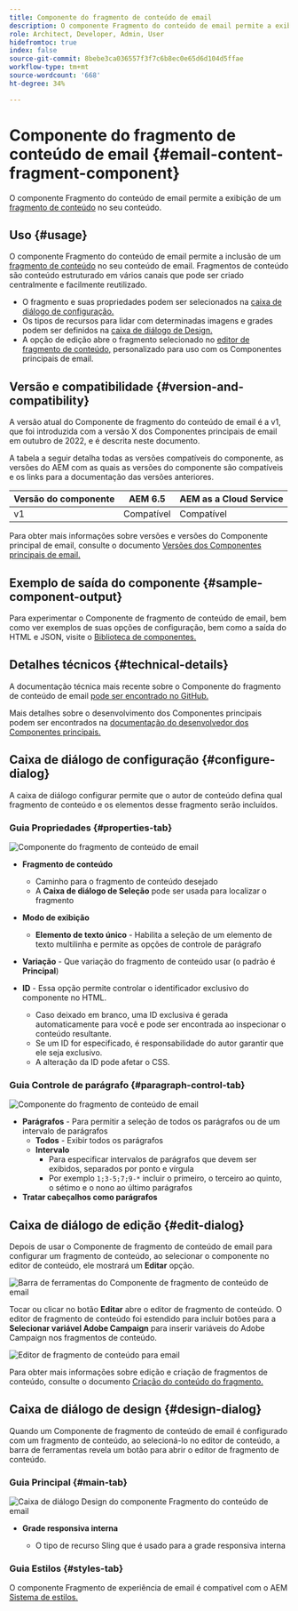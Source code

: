 ```yaml
---
title: Componente do fragmento de conteúdo de email
description: O componente Fragmento do conteúdo de email permite a exibição de um fragmento de conteúdo no seu conteúdo.
role: Architect, Developer, Admin, User
hidefromtoc: true
index: false
source-git-commit: 8bebe3ca036557f3f7c6b8ec0e65d6d104d5ffae
workflow-type: tm+mt
source-wordcount: '668'
ht-degree: 34%

---
```



# Componente do fragmento de conteúdo de email {#email-content-fragment-component}

O componente Fragmento do conteúdo de email permite a exibição de um [fragmento de conteúdo](https://experienceleague.adobe.com/docs/experience-manager-cloud-service/assets/content-fragments/content-fragments.html?lang=pt-BR) no seu conteúdo.

## Uso {#usage}

O componente Fragmento do conteúdo de email permite a inclusão de um [fragmento de conteúdo](https://experienceleague.adobe.com/docs/experience-manager-cloud-service/assets/content-fragments/content-fragments.html) no seu conteúdo de email. Fragmentos de conteúdo são conteúdo estruturado em vários canais que pode ser criado centralmente e facilmente reutilizado.

* O fragmento e suas propriedades podem ser selecionados na [caixa de diálogo de configuração.](#configure-dialog)
* Os tipos de recursos para lidar com determinadas imagens e grades podem ser definidos na [caixa de diálogo de Design.](#design-dialog)
* A opção de edição abre o fragmento selecionado no [editor de fragmento de conteúdo,](#edit-dialog) personalizado para uso com os Componentes principais de email.

## Versão e compatibilidade {#version-and-compatibility}

A versão atual do Componente de fragmento do conteúdo de email é a v1, que foi introduzida com a versão X dos Componentes principais de email em outubro de 2022, e é descrita neste documento.

A tabela a seguir detalha todas as versões compatíveis do componente, as versões do AEM com as quais as versões do componente são compatíveis e os links para a documentação das versões anteriores.

| Versão do componente | AEM 6.5 | AEM as a Cloud Service |
|---|---|---|
| v1 | Compatível | Compatível |

Para obter mais informações sobre versões e versões do Componente principal de email, consulte o documento [Versões dos Componentes principais de email.](/help/email/versions.md)

## Exemplo de saída do componente {#sample-component-output}

Para experimentar o Componente de fragmento de conteúdo de email, bem como ver exemplos de suas opções de configuração, bem como a saída do HTML e JSON, visite o [Biblioteca de componentes.](https://adobe.com/go/aem_cmp_library_email_cf)

## Detalhes técnicos {#technical-details}

A documentação técnica mais recente sobre o Componente do fragmento de conteúdo de email [pode ser encontrado no GitHub.](https://adobe.com/go/aem_cmp_tech_email_cf_v1)

Mais detalhes sobre o desenvolvimento dos Componentes principais podem ser encontrados na [documentação do desenvolvedor dos Componentes principais.](/help/developing/overview.md)

## Caixa de diálogo de configuração {#configure-dialog}

A caixa de diálogo configurar permite que o autor de conteúdo defina qual fragmento de conteúdo e os elementos desse fragmento serão incluídos.

### Guia Propriedades {#properties-tab}

![Componente do fragmento de conteúdo de email](/help/email/assets/email-content-fragment-edit-properties.png)

* **Fragmento de conteúdo**

   * Caminho para o fragmento de conteúdo desejado
   * A **Caixa de diálogo de Seleção** pode ser usada para localizar o fragmento

* **Modo de exibição**
   * **Elemento de texto único** - Habilita a seleção de um elemento de texto multilinha e permite as opções de controle de parágrafo
* **Variação** - Que variação do fragmento de conteúdo usar (o padrão é **Principal**)

* **ID** - Essa opção permite controlar o identificador exclusivo do componente no HTML.
   * Caso deixado em branco, uma ID exclusiva é gerada automaticamente para você e pode ser encontrada ao inspecionar o conteúdo resultante.
   * Se um ID for especificado, é responsabilidade do autor garantir que ele seja exclusivo.
   * A alteração da ID pode afetar o CSS.

### Guia Controle de parágrafo {#paragraph-control-tab}

![Componente do fragmento de conteúdo de email](/help/assets/content-fragment-edit-paragraph.png)

* **Parágrafos** - Para permitir a seleção de todos os parágrafos ou de um intervalo de parágrafos
   * **Todos** - Exibir todos os parágrafos
   * **Intervalo**
      * Para especificar intervalos de parágrafos que devem ser exibidos, separados por ponto e vírgula
      * Por exemplo `1;3-5;7;9-*` incluir o primeiro, o terceiro ao quinto, o sétimo e o nono ao último parágrafos
* **Tratar cabeçalhos como parágrafos**

## Caixa de diálogo de edição {#edit-dialog}

Depois de usar o Componente de fragmento de conteúdo de email para configurar um fragmento de conteúdo, ao selecionar o componente no editor de conteúdo, ele mostrará um **Editar** opção.

![Barra de ferramentas do Componente de fragmento de conteúdo de email](/help/email/assets/email-content-fragment-edit-toolbar.png)

Tocar ou clicar no botão **Editar** abre o editor de fragmento de conteúdo. O editor de fragmento de conteúdo foi estendido para incluir botões para a **Selecionar variável Adobe Campaign** para inserir variáveis do Adobe Campaign nos fragmentos de conteúdo.

![Editor de fragmento de conteúdo para email](/help/email/assets/email-content-fragment-editor.png)

Para obter mais informações sobre edição e criação de fragmentos de conteúdo, consulte o documento [Criação do conteúdo do fragmento.](https://experienceleague.adobe.com/docs/experience-manager-cloud-service/content/assets/content-fragments/content-fragments-variations.html)

## Caixa de diálogo de design {#design-dialog}

Quando um Componente de fragmento de conteúdo de email é configurado com um fragmento de conteúdo, ao selecioná-lo no editor de conteúdo, a barra de ferramentas revela um botão para abrir o editor de fragmento de conteúdo.


### Guia Principal {#main-tab}

![Caixa de diálogo Design do componente Fragmento do conteúdo de email](/help/email/assets/email-content-fragment-design.png)

* **Grade responsiva interna**

   * O tipo de recurso Sling que é usado para a grade responsiva interna

### Guia Estilos {#styles-tab}

O componente Fragmento de experiência de email é compatível com o AEM [Sistema de estilos.](/help/get-started/authoring.md#component-styling)
